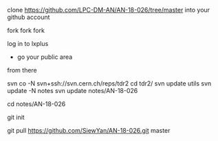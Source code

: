 clone https://github.com/LPC-DM-AN/AN-18-026/tree/master into your github account

fork fork fork

log in to lxplus

- go your public area

from there

svn co -N svn+ssh://svn.cern.ch/reps/tdr2
cd tdr2/
svn update utils
svn update -N notes
svn update notes/AN-18-026

cd notes/AN-18-026

git init

git pull https://github.com/SiewYan/AN-18-026.git master


